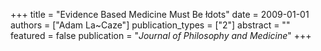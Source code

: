 +++
title = "Evidence Based Medicine Must Be łdots"
date = 2009-01-01
authors = ["Adam La~Caze"]
publication_types = ["2"]
abstract = ""
featured = false
publication = "*Journal of Philosophy and Medicine*"
+++


